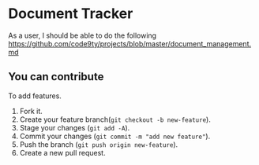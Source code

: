 # Document Tracker
As a user, I should be able to do the following
<https://github.com/code9ty/projects/blob/master/document_management.md>

## You can contribute

To add features.

1. Fork it.
2. Create your feature branch(`git checkout -b new-feature`).
3. Stage your changes (`git add -A`).
4. Commit your changes (`git commit -m "add new feature"`).
5. Push the branch (`git push origin new-feature`).
6. Create a new pull request.
